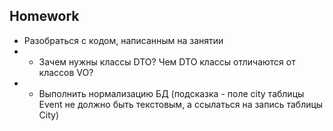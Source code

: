 ## Homework

- Разобраться с кодом, написанным на занятии
- * Зачем нужны классы DTO? Чем DTO классы отличаются от классов VO?
- * Выполнить нормализацию БД (подсказка - поле city таблицы Event не должно быть текстовым, а ссылаться на запись таблицы City)